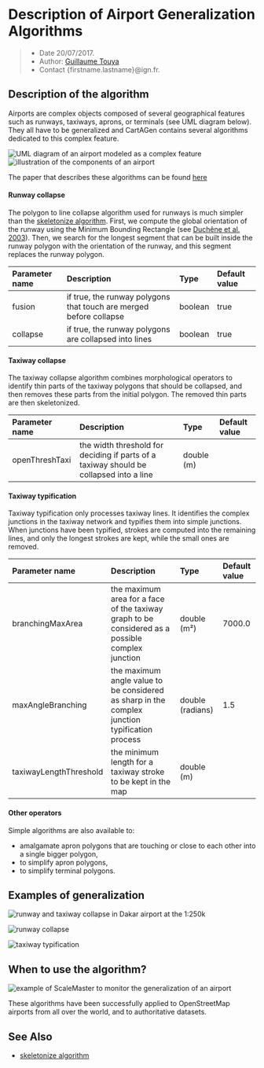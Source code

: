 # Description of Airport Generalization Algorithms

> - Date 20/07/2017.
> - Author: [Guillaume Touya][1]
> - Contact {firstname.lastname}@ign.fr.



Description of the algorithm
-------------

Airports are complex objects composed of several geographical features such as runways, taxiways, aprons, or terminals (see UML diagram below). They all have to be generalized and CartAGen contains several algorithms dedicated to this complex feature.

![UML diagram of an airport modeled as a complex feature](/images/airport_uml_model.png)
![illustration of the components of an airport](/images/airport_complex_feature.png)

The paper that describes these algorithms can be found [here][3]

#### [](#header-4)Runway collapse

The polygon to line collapse algorithm used for runways is much simpler than the [skeletonize algorithm][2].
First, we compute the global orientation of the runway using the Minimum Bounding Rectangle (see [Duchêne et al. 2003][4]).
Then, we search for the longest segment that can be built inside the runway polygon with the orientation of the runway, and this segment replaces the runway polygon.


| Parameter name        | Description         				| Type 							| Default value			|
|:----------------------|:----------------------------------|:------------------------------|:--------------------------------------------------|
| fusion    | if true, the runway polygons that touch are merged before collapse	| boolean		| 	true	|
| collapse    | if true, the runway polygons are collapsed into lines	| boolean		| 	true	|


#### [](#header-4)Taxiway collapse
The taxiway collapse algorithm combines morphological operators to identify thin parts of the taxiway polygons that should be collapsed, and then removes these parts from the initial polygon. The removed thin parts are then skeletonized.

| Parameter name        | Description         				| Type 							| Default value			|
|:----------------------|:----------------------------------|:------------------------------|:--------------------------------------------------|
|  openThreshTaxi   |  the width threshold for deciding if parts of a taxiway should be collapsed into a line	| 	double (m)	| 		|


#### [](#header-4)Taxiway typification
Taxiway typification only processes taxiway lines. It identifies the complex junctions in the taxiway network and typifies them into simple junctions.
When junctions have been typified, strokes are computed into the remaining lines, and only the longest strokes are kept, while the small ones are removed.

| Parameter name        | Description         				| Type 							| Default value			|
|:----------------------|:----------------------------------|:------------------------------|:--------------------------------------------------|
|   branchingMaxArea  | the maximum area for a face of the taxiway graph to be considered as a possible complex junction	| 	double (m²)	| 	7000.0	|
|  maxAngleBranching   | the maximum angle value to be considered as sharp in the complex junction typification process	| 	double (radians)	| 	1.5	|
|   taxiwayLengthThreshold  | the minimum length for a taxiway stroke to be kept in the map	| 	double (m)	| 		|

#### [](#header-4)Other operators
Simple algorithms are also available to:
- amalgamate apron polygons that are touching or close to each other into a single bigger polygon,
- to simplify apron polygons,
- to simplify terminal polygons.

Examples of generalization
-------------
![runway and taxiway collapse in Dakar airport at the 1:250k](/images/proc_airport.png)

![runway collapse](/images/taxiway_collapse.png)

![taxiway typification](/images/taxiway_typification.png)

When to use the algorithm?
-------------
![example of ScaleMaster to monitor the generalization of an airport](/images/airport_scalemaster.png)

These algorithms have been successfully applied to OpenStreetMap airports from all over the world, and to authoritative datasets.

See Also
-------------
- [skeletonize algorithm][2]


[1]: http://recherche.ign.fr/labos/cogit/english/cv.php?prenom=&nom=Touya
[2]: /algorithms/line/skeletonize.md
[3]: http://recherche.ign.fr/labos/util_basilic/publicDownload.php?id=3082
[4]: https://kartographie.geo.tu-dresden.de/downloads/ica-gen/workshop2003/duchene_et_al_v1.pdf
